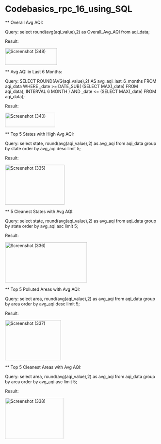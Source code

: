 # Codebasics_rpc_16_using_SQL
** Overall Avg AQI:

Query: select round(avg(aqi_value),2) as Overall_Avg_AQI from aqi_data;

Result: 

<img width="171" height="55" alt="Screenshot (348)" src="https://github.com/user-attachments/assets/946a40d7-600f-4043-90bd-2658eea12ed8" />


** Avg AQI in Last 6 Months:

Query: SELECT 
    ROUND(AVG(aqi_value),2) AS avg_aqi_last_6_months
FROM aqi_data
WHERE _date >= DATE_SUB(
                    (SELECT MAX(_date) FROM aqi_data), 
                    INTERVAL 6 MONTH
                  )
  AND _date <= (SELECT MAX(_date) FROM aqi_data);

  Result:
  
<img width="165" height="47" alt="Screenshot (340)" src="https://github.com/user-attachments/assets/e7e900b8-d808-4c38-8080-ef6d8849ec25" />


** Top 5 States with High Avg AQI:

Query: select state, round(avg(aqi_value),2) as avg_aqi from aqi_data
group by state
order by avg_aqi desc
limit 5;

Result:

<img width="196" height="131" alt="Screenshot (335)" src="https://github.com/user-attachments/assets/7cc3e0d2-c239-47d8-9a6b-405fe3933e70" />


** 5 Cleanest States with Avg AQI:

Query: select state, round(avg(aqi_value),2) as avg_aqi from aqi_data
group by state
order by avg_aqi asc
limit 5;

Result:

<img width="270" height="132" alt="Screenshot (336)" src="https://github.com/user-attachments/assets/1a985457-3364-4a39-bf00-ac06a223b9c0" />


** Top 5 Polluted Areas with Avg AQI:

Query: select area, round(avg(aqi_value),2) as avg_aqi from aqi_data
group by area
order by avg_aqi desc
limit 5;

Result:

<img width="184" height="132" alt="Screenshot (337)" src="https://github.com/user-attachments/assets/af58401a-ac78-4dce-bda0-eec7bc1b4530" />

** Top 5 Cleanest Areas with Avg AQI:

Query: select area, round(avg(aqi_value),2) as avg_aqi from aqi_data
group by area
order by avg_aqi asc
limit 5;

Result:

<img width="192" height="135" alt="Screenshot (338)" src="https://github.com/user-attachments/assets/4f4b63be-4dbb-41e4-8528-1e0749d7afb2" />
